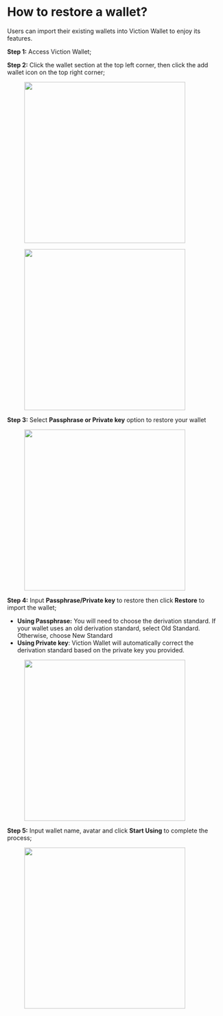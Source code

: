 # How to restore a wallet?

Users can import their existing wallets into Viction Wallet to enjoy its features.

**Step 1:** Access Viction Wallet;

**Step 2:** Click the wallet section at the top left corner, then click the add wallet icon on the top right corner;

<div>

<figure><img src="../../../../.gitbook/assets/image (110).png" alt="" width="375"><figcaption></figcaption></figure>

 

<figure><img src="../../../../.gitbook/assets/image (111).png" alt="" width="375"><figcaption></figcaption></figure>

</div>

**Step 3:** Select **Passphrase or Private key** option to restore your wallet

<figure><img src="../../../../.gitbook/assets/image (29).png" alt="" width="375"><figcaption></figcaption></figure>

**Step 4:** Input **Passphrase/Private key** to restore then click **Restore** to import the wallet;

* **Using Passphrase:** You will need to choose the derivation standard. If your wallet uses an old derivation standard, select Old Standard. Otherwise, choose New Standard
* **Using Private key**: Viction Wallet will automatically correct the derivation standard based on the private key you provided.&#x20;

<figure><img src="../../../../.gitbook/assets/image (31).png" alt="" width="375"><figcaption></figcaption></figure>

**Step 5:** Input wallet name, avatar and click **Start Using** to complete the process;

<figure><img src="../../../../.gitbook/assets/image (28).png" alt="" width="375"><figcaption></figcaption></figure>
